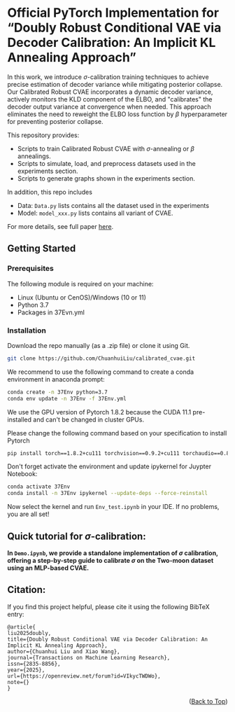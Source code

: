 <!-- ABOUT THE PROJECT -->
# Official PyTorch Implementation for “Doubly Robust Conditional VAE via Decoder Calibration: An Implicit KL Annealing Approach”

In this work, we introduce $σ$-calibration training techniques to achieve precise estimation of decoder variance while mitigating posterior collapse. Our Calibrated Robust CVAE incorporates a dynamic decoder variance, actively monitors the KLD component of the ELBO, and "calibrates" the decoder output variance at convergence when needed. This approach eliminates the need to reweight the ELBO loss function by $\beta$ hyperparameter for preventing posterior collapse.

This repository provides:
* Scripts to train Calibrated Robust CVAE with $\sigma$-annealing or $\beta$ annealings.
* Scripts to simulate, load, and preprocess datasets used in the experiments section.
* Scripts to generate graphs shown in the experiments section.

In addition, this repo includes
* Data: `Data.py` lists contains all the dataset used in the experiments
* Model: `model_xxx.py` lists contains all variant of CVAE.

For more details, see full paper [here](https://openreview.net/forum?id=VIkycTWDWo&noteId=NPhSjt6Cq8).

<!-- Setup -->
## Getting Started

### Prerequisites 
The following module is required on your machine:
* Linux (Ubuntu or CenOS)/Windows (10 or 11)
* Python 3.7
* Packages in 37Evn.yml


### Installation
Download the repo manually (as a .zip file) or clone it using Git.
```sh
git clone https://github.com/ChuanhuiLiu/calibrated_cvae.git
```

We recommend to use the following command to create a conda environment in anaconda prompt: 

```sh
conda create -n 37Env python=3.7
conda env update -n 37Env -f 37Env.yml 
```
We use the GPU version of Pytorch 1.8.2 because the CUDA 11.1 pre-installed and can't be changed in cluster GPUs. 

Please change the following command based on your specification to install Pytorch 
```sh
pip install torch==1.8.2+cu111 torchvision==0.9.2+cu111 torchaudio==0.8.2 -f https://download.pytorch.org/whl/lts/1.8/torch_lts.html
```
Don't forget activate the environment and update ipykernel for Juypter Notebook:
```sh
conda activate 37Env
conda install -n 37Env ipykernel --update-deps --force-reinstall
```
Now select the kernel and run `Env_test.ipynb` in your IDE. If no problems, you are all set!

<!-- USAGE EXAMPLES -->
## Quick tutorial for $\sigma$-calibration: 
**In `Demo.ipynb`, we provide a standalone implementation of $\sigma$ calibration, offering a step-by-step guide to calibrate $\sigma$ on the Two-moon dataset using an MLP-based CVAE.**







<!--CITATION-->
## Citation:
If you find this project helpful, please cite it using the following BibTeX entry:

```
@article{
liu2025doubly,
title={Doubly Robust Conditional VAE via Decoder Calibration: An Implicit KL Annealing Approach},
author={Chuanhui Liu and Xiao Wang},
journal={Transactions on Machine Learning Research},
issn={2835-8856},
year={2025},
url={https://openreview.net/forum?id=VIkycTWDWo},
note={}
}
```
<p align="right">(<a href="#readme-top">Back to Top</a>)</p>